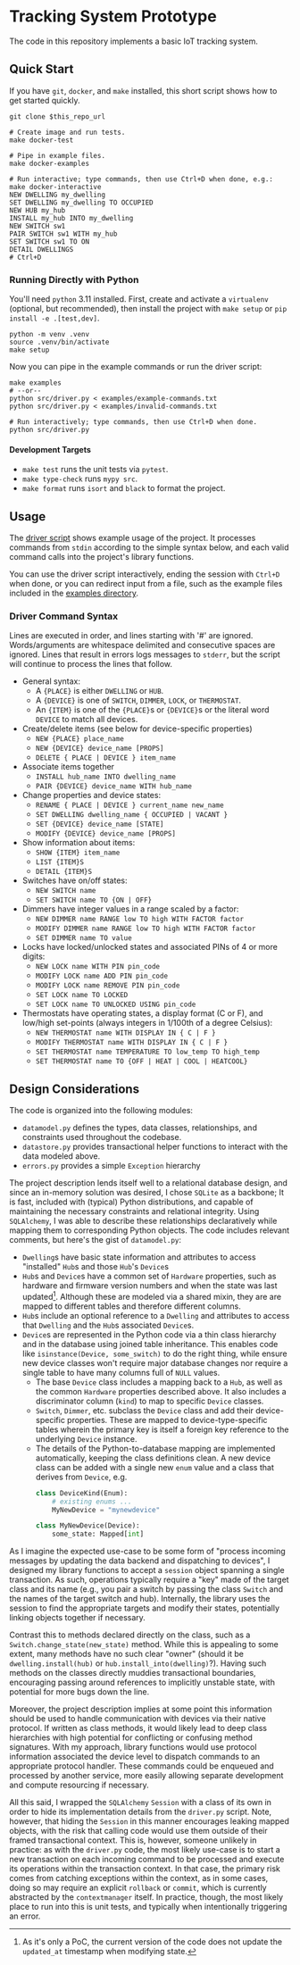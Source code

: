 
# Tracking System Prototype

The code in this repository implements a basic IoT tracking system.

## Quick Start

If you have `git`, `docker`, and `make` installed,
this short script shows how to get started quickly.

```shell
git clone $this_repo_url

# Create image and run tests.
make docker-test

# Pipe in example files.
make docker-examples

# Run interactive; type commands, then use Ctrl+D when done, e.g.:
make docker-interactive
NEW DWELLING my_dwelling
SET DWELLING my_dwelling TO OCCUPIED
NEW HUB my_hub
INSTALL my_hub INTO my_dwelling
NEW SWITCH sw1
PAIR SWITCH sw1 WITH my_hub
SET SWITCH sw1 TO ON
DETAIL DWELLINGS
# Ctrl+D
```

### Running Directly with Python

You'll need `python` 3.11 installed.
First, create and activate a `virtualenv` (optional, but recommended),
then install the project with `make setup` or `pip install -e .[test,dev]`.

```shell
python -m venv .venv
source .venv/bin/activate
make setup
```

Now you can pipe in the example commands or run the driver script:

```shell
make examples
# --or--
python src/driver.py < examples/example-commands.txt
python src/driver.py < examples/invalid-commands.txt

# Run interactively; type commands, then use Ctrl+D when done.
python src/driver.py
```

#### Development Targets

- `make test` runs the unit tests via `pytest`.
- `make type-check` runs `mypy src`.
- `make format` runs `isort` and `black` to format the project.

## Usage

The [driver script](src/driver.py) shows example usage of the project.
It processes commands from `stdin` according to the simple syntax below,
and each valid command calls into the project's library functions.

You can use the driver script interactively,
ending the session with `Ctrl+D` when done,
or you can redirect input from a file,
such as the example files included in the [examples directory](examples/).

### Driver Command Syntax

Lines are executed in order, and lines starting with '#' are ignored.
Words/arguments are whitespace delimited and consecutive spaces are ignored.
Lines that result in errors logs messages to `stderr`,
but the script will continue to process the lines that follow.

- General syntax:
  - A `{PLACE}` is either `DWELLING` or `HUB`.
  - A `{DEVICE}` is one of `SWITCH`, `DIMMER`, `LOCK`, or `THERMOSTAT`.
  - An `{ITEM}` is one of the `{PLACE}`s or `{DEVICE}`s
    or the literal word `DEVICE` to match all devices.
- Create/delete items (see below for device-specific properties)
  - `NEW {PLACE} place_name`
  - `NEW {DEVICE} device_name [PROPS]`
  - `DELETE { PLACE | DEVICE } item_name`
- Associate items together
  - `INSTALL hub_name INTO dwelling_name`
  - `PAIR {DEVICE} device_name WITH hub_name`
- Change properties and device states:
  - `RENAME { PLACE | DEVICE } current_name new_name`
  - `SET DWELLING dwelling_name { OCCUPIED | VACANT }`
  - `SET {DEVICE} device_name [STATE]`
  - `MODIFY {DEVICE} device_name [PROPS]`
- Show information about items:
  - `SHOW {ITEM} item_name`
  - `LIST {ITEM}S`
  - `DETAIL {ITEM}S`
- Switches have on/off states:
  - `NEW SWITCH name`
  - `SET SWITCH name TO {ON | OFF}`
- Dimmers have integer values in a range scaled by a factor:
  - `NEW DIMMER name RANGE low TO high WITH FACTOR factor`
  - `MODIFY DIMMER name RANGE low TO high WITH FACTOR factor`
  - `SET DIMMER name TO value`
- Locks have locked/unlocked states and associated PINs of 4 or more digits:
  - `NEW LOCK name WITH PIN pin_code`
  - `MODIFY LOCK name ADD PIN pin_code`
  - `MODIFY LOCK name REMOVE PIN pin_code`
  - `SET LOCK name TO LOCKED`
  - `SET LOCK name TO UNLOCKED USING pin_code`
- Thermostats have operating states, a display format (C or F),
  and low/high set-points (always integers in 1/100th of a degree Celsius):
  - `NEW THERMOSTAT name WITH DISPLAY IN { C | F }`
  - `MODIFY THERMOSTAT name WITH DISPLAY IN { C | F }`
  - `SET THERMOSTAT name TEMPERATURE TO low_temp TO high_temp`
  - `SET THERMOSTAT name TO {OFF | HEAT | COOL | HEATCOOL}`

## Design Considerations

The code is organized into the following modules:

- `datamodel.py` defines the types, data classes, relationships, and constraints
  used throughout the codebase.
- `datastore.py` provides transactional helper functions
  to interact with the data modeled above.
- `errors.py` provides a simple `Exception` hierarchy

The project description lends itself well to a relational database design,
and since an in-memory solution was desired, I chose `SQLite` as a backbone;
It is fast, included with (typical) Python distributions,
and capable of maintaining the necessary constraints and relational integrity.
Using `SQLAlchemy`, I was able to describe these relationships declaratively
while mapping them to corresponding Python objects.
The code includes relevant comments, but here's the gist of `datamodel.py`:

- `Dwelling`s have basic state information
  and attributes to access "installed" `Hub`s
  and those `Hub`'s `Device`s
- `Hub`s and `Device`s have a common set of `Hardware` properties,
  such as hardware and firmware version numbers
  and when the state was last updated[^not-implemented].
  Although these are modeled via a shared mixin,
  they are are mapped to different tables and therefore different columns.
- `Hub`s include an optional reference to a `Dwelling`
  and attributes to access that `Dwelling` and the `Hub`s associated `Device`s.
- `Device`s are represented in the Python code via a thin class hierarchy
  and in the database using joined table inheritance.
  This enables code like `isinstance(Device, some_switch)` to do the right thing,
  while ensure new device classes won't require major database changes
  nor require a single table to have many columns full of `NULL` values.
  - The base `Device` class includes a mapping back to a `Hub`,
    as well as the common `Hardware` properties described above.
    It also includes a discriminator column (`kind`) to map to specific `Device` classes.
  - `Switch`, `Dimmer`, etc. subclass the `Device` class
    and add their device-specific properties.
    These are mapped to device-type-specific tables
    wherein the primary key is itself a foreign key reference
    to the underlying `Device` instance.
  - The details of the Python-to-database mapping
    are implemented automatically, keeping the class definitions clean.
    A new device class can be added with a single new `enum` value
    and a class that derives from `Device`, e.g.
    ```python
    class DeviceKind(Enum):
        # existing enums ...
        MyNewDevice = "mynewdevice"

    class MyNewDevice(Device):
        some_state: Mapped[int]
    ```


[^not-implemented]: As it's only a PoC,
    the current version of the code does not
    update the `updated_at` timestamp when modifying state.

As I imagine the expected use-case to be some form of
"process incoming messages by updating the data backend and dispatching to devices",
I designed my library functions to accept a `session` object spanning a single transaction.
As such, operations typically require a "key" made of the target class and its name
(e.g., you pair a switch by passing the class `Switch`
and the names of the target switch and hub).
Internally, the library uses the session to find the appropriate targets
and modify their states, potentially linking objects together if necessary.

Contrast this to methods declared directly on the class,
such as a `Switch.change_state(new_state)` method.
While this is appealing to some extent, many methods have no such clear "owner"
(should it be `dwelling.install(hub)` or `hub.install_into(dwelling)`?).
Having such methods on the classes directly muddies transactional boundaries,
encouraging passing around references to implicitly unstable state,
with potential for more bugs down the line.

Moreover, the project description implies at some point this information
should be used to handle communication with devices via their native protocol.
If written as class methods, it would likely lead to deep class hierarchies
with high potential for conflicting or confusing method signatures.
With my approach, library functions would use protocol information
associated the device level to dispatch commands to an appropriate protocol handler.
These commands could be enqueued and processed by another service,
more easily allowing separate development and compute resourcing if necessary.

All this said, I wrapped the `SQLAlchemy` `Session` with a class of its own
in order to hide its implementation details from the `driver.py` script.
Note, however, that hiding the `Session` in this manner
encourages leaking mapped objects, with the risk that calling code
would use them outside of their framed transactional context.
This is, however, someone unlikely in practice:
as with the `driver.py` code, the most likely use-case
is to start a new transaction on each incoming command to be processed
and execute its operations within the transaction context.
In that case, the primary risk comes from catching exceptions within the context,
as in some cases, doing so may require an explicit `rollback` or `commit`,
which is currently abstracted by the `contextmanager` itself.
In practice, though, the most likely place to run into this is unit tests,
and typically when intentionally triggering an error.

